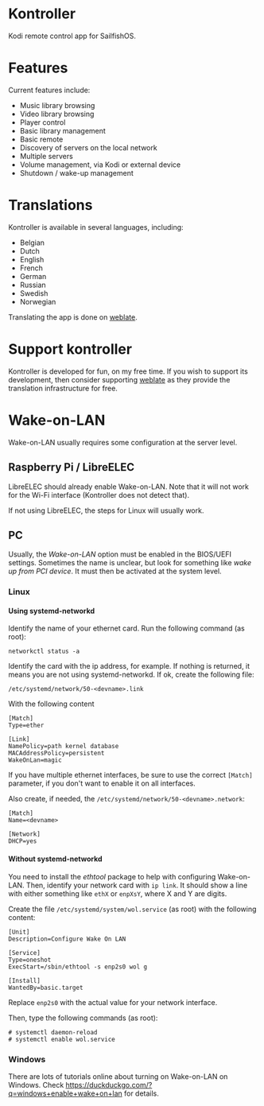 # Kontroller

Kodi remote control app for SailfishOS.

# Features

Current features include:

* Music library browsing
* Video library browsing
* Player control
* Basic library management
* Basic remote
* Discovery of servers on the local network
* Multiple servers
* Volume management, via Kodi or external device
* Shutdown /  wake-up management

# Translations

Kontroller is available in several languages, including:

* Belgian
* Dutch
* English
* French
* German
* Russian
* Swedish
* Norwegian

Translating the app is done on [weblate](http://hosted.weblate.org/projects/kontroller).

# Support kontroller

Kontroller is developed for fun, on my free time. If you wish to support its
development, then consider supporting [weblate](https://weblate.org/donate/)
as they provide the translation infrastructure for free.

# Wake-on-LAN

Wake-on-LAN usually requires some configuration at the server level.

## Raspberry Pi / LibreELEC

LibreELEC should already enable Wake-on-LAN. Note that it
will not work for the Wi-Fi interface (Kontroller does not detect that).

If not using LibreELEC, the steps for Linux will usually work.

## PC

Usually, the *Wake-on-LAN* option must be enabled in the BIOS/UEFI settings. Sometimes
the name is unclear, but look for something like *wake up from PCI device*. It must then
be activated at the system level.

### Linux

#### Using systemd-networkd

Identify the name of your ethernet card. Run the following command (as root):

```
networkctl status -a
```

Identify the card with the ip address, for example. If nothing is returned, it means you
are not using systemd-networkd. If ok, create the following file:

```
/etc/systemd/network/50-<devname>.link
```

With the following content

```
[Match]
Type=ether

[Link]
NamePolicy=path kernel database
MACAddressPolicy=persistent
WakeOnLan=magic
```

If you have multiple ethernet interfaces, be sure to use the correct `[Match]` parameter, if you
don't want to enable it on all interfaces.

Also create, if needed, the `/etc/systemd/network/50-<devname>.network`:

```
[Match]
Name=<devname>

[Network]
DHCP=yes
```

#### Without systemd-networkd

You need to install the *ethtool* package to help with configuring Wake-on-LAN.
Then, identify your network card with ```ip link```.
It should show a line with either something like ```ethX``` or ```enpXsY```, where X and Y are digits.

Create the file ```/etc/systemd/system/wol.service``` (as root) with the following content:

```
[Unit]
Description=Configure Wake On LAN

[Service]
Type=oneshot
ExecStart=/sbin/ethtool -s enp2s0 wol g

[Install]
WantedBy=basic.target
```

Replace ```enp2s0``` with the actual value for your network interface.

Then, type the following commands (as root):

```
# systemctl daemon-reload
# systemctl enable wol.service
```

### Windows

There are lots of tutorials online about turning on Wake-on-LAN on Windows.
Check https://duckduckgo.com/?q=windows+enable+wake+on+lan for details.
